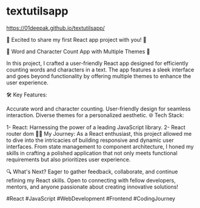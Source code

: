# textutilsapp

https://01deepak.github.io/textutilsapp/


🚀 Excited to share my first React app project with you! 🚀

📝 Word and Character Count App with Multiple Themes 🎨

In this project, I crafted a user-friendly React app designed for efficiently counting words and characters in a text. The app features a sleek interface and goes beyond functionality by offering multiple themes to enhance the user experience.

🛠️ Key Features:

Accurate word and character counting.
User-friendly design for seamless interaction.
Diverse themes for a personalized aesthetic.
🌐 Tech Stack:

1- React: Harnessing the power of a leading JavaScript library.
2- React router dom
👨‍💻 My Journey:
As a React enthusiast, this project allowed me to dive into the intricacies of building responsive and dynamic user interfaces. From state management to component architecture, I honed my skills in crafting a polished application that not only meets functional requirements but also prioritizes user experience.

🔍 What's Next?
Eager to gather feedback, collaborate, and continue refining my React skills. Open to connecting with fellow developers, mentors, and anyone passionate about creating innovative solutions!

#React #JavaScript #WebDevelopment #Frontend #CodingJourney
 
